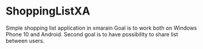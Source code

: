 # ShoppingListXA
Simple shopping list application in xmarain
Goal is to work both on Windows Phone 10 and Android.
Second goal is to have possibility to share list between users. 
